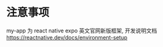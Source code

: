 <!--
 * @Author: Emptyfire emptyfire@outlook.com
 * @Date: 2024-12-01 17:19:21
 * @LastEditors: Emptyfire emptyfire@outlook.com
 * @LastEditTime: 2024-12-01 17:31:05
 * @FilePath: \xunlianying_Project\Readme.md
 * @Description: 这是默认设置,请设置`customMade`, 打开koroFileHeader查看配置 进行设置: https://github.com/OBKoro1/koro1FileHeader/wiki/%E9%85%8D%E7%BD%AE
-->
# 注意事项
my-app 为 react native expo 英文官网新版框架,
开发说明文档 https://reactnative.dev/docs/environment-setup